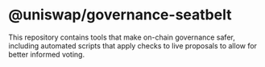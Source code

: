 # @uniswap/governance-seatbelt

This repository contains tools that make on-chain governance safer, 
including automated scripts that apply checks to live proposals to allow
for better informed voting.

